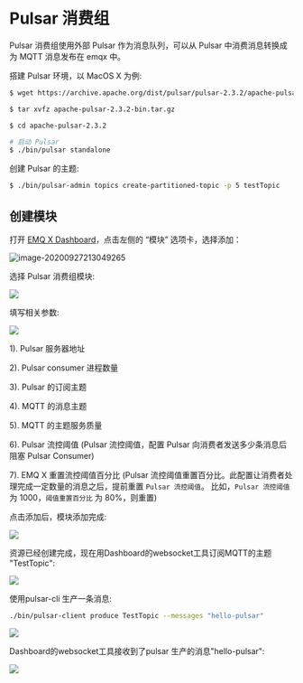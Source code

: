 # Pulsar 消费组

Pulsar 消费组使用外部 Pulsar 作为消息队列，可以从 Pulsar 中消费消息转换成为 MQTT 消息发布在 emqx 中。

搭建 Pulsar 环境，以 MacOS X 为例:

```bash
$ wget https://archive.apache.org/dist/pulsar/pulsar-2.3.2/apache-pulsar-2.3.2-bin.tar.gz

$ tar xvfz apache-pulsar-2.3.2-bin.tar.gz

$ cd apache-pulsar-2.3.2

# 启动 Pulsar
$ ./bin/pulsar standalone
```

创建 Pulsar 的主题:
```bash
$ ./bin/pulsar-admin topics create-partitioned-topic -p 5 testTopic
```
## 创建模块

打开 [EMQ X Dashboard](http://127.0.0.1:18083/#/modules)，点击左侧的 “模块” 选项卡，选择添加：

![image-20200927213049265](./assets/modules.png)

选择 Pulsar 消费组模块:

![](./assets/pulsar_consumer1.png)

填写相关参数:

![](./assets/pulsar_consumer3.png)

1). Pulsar 服务器地址

2). Pulsar consumer 进程数量

3). Pulsar 的订阅主题

4). MQTT 的消息主题

5). MQTT 的主题服务质量

6). Pulsar 流控阈值 (Pulsar 流控阈值，配置 Pulsar 向消费者发送多少条消息后阻塞 Pulsar Consumer)

7). EMQ X 重置流控阈值百分比 (Pulsar 流控阈值重置百分比。此配置让消费者处理完成一定数量的消息之后，提前重置 `Pulsar 流控阈值`。 比如，`Pulsar 流控阈值` 为 1000，`阈值重置百分比` 为 80%，则重置)


点击添加后，模块添加完成:

![](./assets/pulsar_consumer4.png)

资源已经创建完成，现在用Dashboard的websocket工具订阅MQTT的主题 "TestTopic":

![](./assets/pulsar_consumer5.png)

使用pulsar-cli 生产一条消息:

```bash
./bin/pulsar-client produce TestTopic --messages "hello-pulsar"
```

![](./assets/pulsar_consumer6.png)

Dashboard的websocket工具接收到了pulsar 生产的消息"hello-pulsar":

![](./assets/pulsar_consumer7.png)
